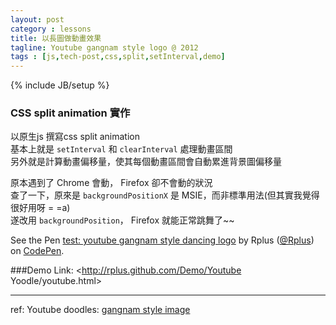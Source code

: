 ```yaml
---
layout: post
category : lessons
title: 以長圖做動畫效果
tagline: Youtube gangnam style logo @ 2012
tags : [js,tech-post,css,split,setInterval,demo]
---
```

{% include JB/setup %}

### CSS split animation 實作
以原生js 撰寫css split animation  
基本上就是 `setInterval` 和 `clearInterval` 處理動畫區間  
另外就是計算動畫偏移量，使其每個動畫區間會自動累進背景圖偏移量

原本遇到了 Chrome 會動， Firefox 卻不會動的狀況  
查了一下，原來是 `backgroundPositionX` 是 MSIE，而非標準用法(但其實我覺得很好用呀 = =a)  
遂改用 `backgroundPosition`， Firefox 就能正常跳舞了~~

<p data-height="268" data-theme-id="0" data-slug-hash="vjhHK" data-default-tab="result" class='codepen'>See the Pen <a href='http://codepen.io/Rplus/pen/vjhHK'>test: youtube gangnam style dancing logo</a> by Rplus (<a href='http://codepen.io/Rplus'>@Rplus</a>) on <a href='http://codepen.io'>CodePen</a>.</p>
<script async="" src="//codepen.io/assets/embed/ei.js"> </script>

###Demo Link:
<http://rplus.github.com/Demo/Youtube Yoodle/youtube.html>

****
ref: Youtube doodles: [gangnam style image](http://s.ytimg.com/yts/img/doodles/youtube_yoodle_psy_110x30-vflOeb25k.png)